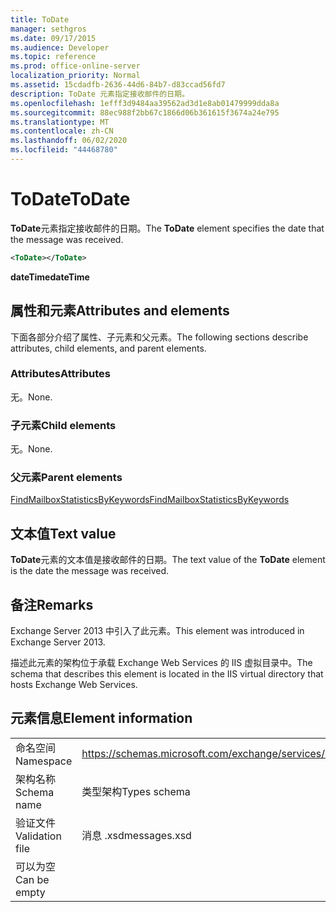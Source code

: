 ```yaml
---
title: ToDate
manager: sethgros
ms.date: 09/17/2015
ms.audience: Developer
ms.topic: reference
ms.prod: office-online-server
localization_priority: Normal
ms.assetid: 15cdadfb-2636-44d6-84b7-d83ccad56fd7
description: ToDate 元素指定接收邮件的日期。
ms.openlocfilehash: 1efff3d9484aa39562ad3d1e8ab01479999dda8a
ms.sourcegitcommit: 88ec988f2bb67c1866d06b361615f3674a24e795
ms.translationtype: MT
ms.contentlocale: zh-CN
ms.lasthandoff: 06/02/2020
ms.locfileid: "44468780"
---
```

# <a name="todate"></a><span data-ttu-id="bdb96-103">ToDate</span><span class="sxs-lookup"><span data-stu-id="bdb96-103">ToDate</span></span>

<span data-ttu-id="bdb96-104">**ToDate**元素指定接收邮件的日期。</span><span class="sxs-lookup"><span data-stu-id="bdb96-104">The **ToDate** element specifies the date that the message was received.</span></span> 
  
```XML
<ToDate></ToDate>
```

 <span data-ttu-id="bdb96-105">**dateTime**</span><span class="sxs-lookup"><span data-stu-id="bdb96-105">**dateTime**</span></span>
## <a name="attributes-and-elements"></a><span data-ttu-id="bdb96-106">属性和元素</span><span class="sxs-lookup"><span data-stu-id="bdb96-106">Attributes and elements</span></span>

<span data-ttu-id="bdb96-107">下面各部分介绍了属性、子元素和父元素。</span><span class="sxs-lookup"><span data-stu-id="bdb96-107">The following sections describe attributes, child elements, and parent elements.</span></span>
  
### <a name="attributes"></a><span data-ttu-id="bdb96-108">Attributes</span><span class="sxs-lookup"><span data-stu-id="bdb96-108">Attributes</span></span>

<span data-ttu-id="bdb96-109">无。</span><span class="sxs-lookup"><span data-stu-id="bdb96-109">None.</span></span>
  
### <a name="child-elements"></a><span data-ttu-id="bdb96-110">子元素</span><span class="sxs-lookup"><span data-stu-id="bdb96-110">Child elements</span></span>

<span data-ttu-id="bdb96-111">无。</span><span class="sxs-lookup"><span data-stu-id="bdb96-111">None.</span></span>
  
### <a name="parent-elements"></a><span data-ttu-id="bdb96-112">父元素</span><span class="sxs-lookup"><span data-stu-id="bdb96-112">Parent elements</span></span>

[<span data-ttu-id="bdb96-113">FindMailboxStatisticsByKeywords</span><span class="sxs-lookup"><span data-stu-id="bdb96-113">FindMailboxStatisticsByKeywords</span></span>](findmailboxstatisticsbykeywords.md)
  
## <a name="text-value"></a><span data-ttu-id="bdb96-114">文本值</span><span class="sxs-lookup"><span data-stu-id="bdb96-114">Text value</span></span>

<span data-ttu-id="bdb96-115">**ToDate**元素的文本值是接收邮件的日期。</span><span class="sxs-lookup"><span data-stu-id="bdb96-115">The text value of the **ToDate** element is the date the message was received.</span></span> 
  
## <a name="remarks"></a><span data-ttu-id="bdb96-116">备注</span><span class="sxs-lookup"><span data-stu-id="bdb96-116">Remarks</span></span>

<span data-ttu-id="bdb96-117">Exchange Server 2013 中引入了此元素。</span><span class="sxs-lookup"><span data-stu-id="bdb96-117">This element was introduced in Exchange Server 2013.</span></span>
  
<span data-ttu-id="bdb96-118">描述此元素的架构位于承载 Exchange Web Services 的 IIS 虚拟目录中。</span><span class="sxs-lookup"><span data-stu-id="bdb96-118">The schema that describes this element is located in the IIS virtual directory that hosts Exchange Web Services.</span></span>
  
## <a name="element-information"></a><span data-ttu-id="bdb96-119">元素信息</span><span class="sxs-lookup"><span data-stu-id="bdb96-119">Element information</span></span>

|||
|:-----|:-----|
|<span data-ttu-id="bdb96-120">命名空间</span><span class="sxs-lookup"><span data-stu-id="bdb96-120">Namespace</span></span>  <br/> |https://schemas.microsoft.com/exchange/services/2006/messages  <br/> |
|<span data-ttu-id="bdb96-121">架构名称</span><span class="sxs-lookup"><span data-stu-id="bdb96-121">Schema name</span></span>  <br/> |<span data-ttu-id="bdb96-122">类型架构</span><span class="sxs-lookup"><span data-stu-id="bdb96-122">Types schema</span></span>  <br/> |
|<span data-ttu-id="bdb96-123">验证文件</span><span class="sxs-lookup"><span data-stu-id="bdb96-123">Validation file</span></span>  <br/> |<span data-ttu-id="bdb96-124">消息 .xsd</span><span class="sxs-lookup"><span data-stu-id="bdb96-124">messages.xsd</span></span>  <br/> |
|<span data-ttu-id="bdb96-125">可以为空</span><span class="sxs-lookup"><span data-stu-id="bdb96-125">Can be empty</span></span>  <br/> ||
   

